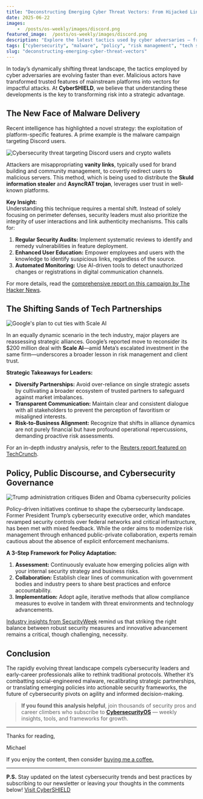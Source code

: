 ```yaml
---
title: "Deconstructing Emerging Cyber Threat Vectors: From Hijacked Links to Shifting Alliances"
date: 2025-06-22
images:
    -  /posts/os-weekly/images/discord.png
featured_image:  /posts/os-weekly/images/discord.png
description: "Explore the latest tactics used by cyber adversaries — from Discord link hijacking to strategic shifts in tech alliances — and how cybersecurity leaders can respond."
tags: ["cybersecurity", "malware", "policy", "risk management", "tech strategy", "cybersecurityOS"]
slug: "deconstructing-emerging-cyber-threat-vectors"
---
```

In today’s dynamically shifting threat landscape, the tactics employed by cyber adversaries are evolving faster than ever. Malicious actors have transformed trusted features of mainstream platforms into vectors for impactful attacks. At **CyberSHIELD**, we believe that understanding these developments is the key to transforming risk into a strategic advantage.

## The New Face of Malware Delivery

Recent intelligence has highlighted a novel strategy: the exploitation of platform-specific features. A prime example is the malware campaign targeting Discord users.

![Cybersecurity threat targeting Discord users and crypto wallets](/posts/os-weekly/images/discord.png)

Attackers are misappropriating **vanity links**, typically used for brand building and community management, to covertly redirect users to malicious servers. This method, which is being used to distribute the **Skuld information stealer** and **AsyncRAT trojan**, leverages user trust in well-known platforms.  

**Key Insight:**  
Understanding this technique requires a mental shift. Instead of solely focusing on perimeter defenses, security leaders must also prioritize the integrity of user interactions and link authenticity mechanisms. This calls for:  

1. **Regular Security Audits:** Implement systematic reviews to identify and remedy vulnerabilities in feature deployment.  
2. **Enhanced User Education:** Empower employees and users with the knowledge to identify suspicious links, regardless of the source.  
3. **Automated Monitoring:** Use AI-driven tools to detect unauthorized changes or registrations in digital communication channels.

For more details, read the [comprehensive report on this campaign by The Hacker News](https://thehackernews.com/2025/06/discord-invite-link-hijacking-delivers.html).

## The Shifting Sands of Tech Partnerships

![Google's plan to cut ties with Scale AI](/posts/os-weekly/images/scaleAI.png)

In an equally dynamic scenario in the tech industry, major players are reassessing strategic alliances. Google’s reported move to reconsider its $200 million deal with **Scale AI**—amid Meta’s escalated investment in the same firm—underscores a broader lesson in risk management and client trust.  

**Strategic Takeaways for Leaders:**  

- **Diversify Partnerships:** Avoid over-reliance on single strategic assets by cultivating a broader ecosystem of trusted partners to safeguard against market imbalances.  
- **Transparent Communication:** Maintain clear and consistent dialogue with all stakeholders to prevent the perception of favoritism or misaligned interests.  
- **Risk-to-Business Alignment:** Recognize that shifts in alliance dynamics are not purely financial but have profound operational repercussions, demanding proactive risk assessments.

For an in-depth industry analysis, refer to the [Reuters report featured on TechCrunch](https://techcrunch.com/2025/06/14/google-reportedly-plans-to-cut-ties-with-scale-ai/).

## Policy, Public Discourse, and Cybersecurity Governance  

![Trump administration critiques Biden and Obama cybersecurity policies](/posts/os-weekly/images/trump2.png)

Policy-driven initiatives continue to shape the cybersecurity landscape. Former President Trump’s cybersecurity executive order, which mandates revamped security controls over federal networks and critical infrastructure, has been met with mixed feedback. While the order aims to modernize risk management through enhanced public-private collaboration, experts remain cautious about the absence of explicit enforcement mechanisms.

**A 3-Step Framework for Policy Adaptation:**  

1. **Assessment:** Continuously evaluate how emerging policies align with your internal security strategy and business risks.  
2. **Collaboration:** Establish clear lines of communication with government bodies and industry peers to share best practices and enforce accountability.  
3. **Implementation:** Adopt agile, iterative methods that allow compliance measures to evolve in tandem with threat environments and technology advancements.

[Industry insights from SecurityWeek](https://www.securityweek.com/industry-reactions-to-trump-cybersecurity-executive-order-feedback-friday/) remind us that striking the right balance between robust security measures and innovative advancement remains a critical, though challenging, necessity.

## Conclusion  

The rapidly evolving threat landscape compels cybersecurity leaders and early-career professionals alike to rethink traditional protocols. Whether it’s combatting social-engineered malware, recalibrating strategic partnerships, or translating emerging policies into actionable security frameworks, the future of cybersecurity pivots on agility and informed decision-making.

> **If you found this analysis helpful**, join thousands of security pros and career climbers who subscribe to [**CybersecurityOS**](https://store.cybersecurityos.net) — weekly insights, tools, and frameworks for growth.

---

Thanks for reading,

Michael

If you enjoy the content, then consider [buying me a coffee.](https://store.cybersecurityos.net/coffee)

---

**P.S.** Stay updated on the latest cybersecurity trends and best practices by subscribing to our newsletter or leaving your thoughts in the comments below! [Visit CyberSHIELD](https://cybershieldacademy.net)